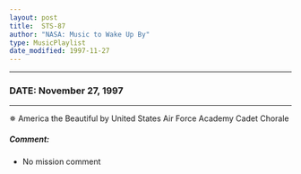 ```yaml
---
layout: post
title:  STS-87
author: "NASA: Music to Wake Up By"
type: MusicPlaylist
date_modified: 1997-11-27
---
```


----
### DATE: November 27, 1997
----
✵ America the Beautiful by United States Air Force Academy Cadet Chorale

##### Comment:
* No mission comment
